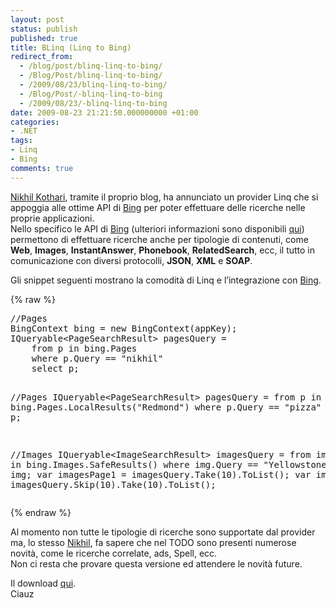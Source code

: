 ```yaml
---
layout: post
status: publish
published: true
title: BLinq (Linq to Bing)
redirect_from: 
  - /blog/post/blinq-linq-to-bing/
  - /Blog/Post/blinq-linq-to-bing/
  - /2009/08/23/blinq-linq-to-bing/
  - /Blog/Post/-blinq-linq-to-bing
  - /2009/08/23/-blinq-linq-to-bing
date: 2009-08-23 21:21:50.000000000 +01:00
categories:
- .NET
tags:
- Linq
- Bing
comments: true
---
```

<p><a href="http://www.nikhilk.net">Nikhil Kothari</a>, tramite il proprio blog, ha annunciato un provider Linq che si appoggia alle ottime API di <a href="http://www.bing.com">Bing</a> per poter effettuare delle ricerche nelle proprie applicazioni.    <br />
Nello specifico le API di <a href="http://www.bing.com">Bing</a> (ulteriori informazioni sono disponibili <a href="http://www.bing.com/developers">qui</a>) permettono di effettuare ricerche anche per tipologie di contenuti, come <strong>Web</strong>, <strong>Images</strong>, <strong>InstantAnswer</strong>, <strong>Phonebook</strong>, <strong>RelatedSearch</strong>, ecc, il tutto in comunicazione con diversi protocolli, <strong>JSON</strong>, <strong>XML</strong> e <strong>SOAP</strong>.</p>
<p>Gli snippet seguenti mostrano la comodit&agrave; di Linq e l&rsquo;integrazione con <a href="http://www.bing.com">Bing</a>.</p>
{% raw %}<pre class="brush: csharp; ruler: true;">
//Pages
BingContext bing = new BingContext(appKey);
IQueryable&lt;PageSearchResult&gt; pagesQuery =
    from p in bing.Pages
    where p.Query == &quot;nikhil&quot;
    select p;

//Pages
IQueryable&lt;PageSearchResult&gt; pagesQuery =
    from p in bing.Pages.LocalResults(&quot;Redmond&quot;)
    where p.Query == &quot;pizza&quot;
    select p;

//Images
IQueryable&lt;ImageSearchResult&gt; imagesQuery =
    from img in bing.Images.SafeResults()
    where img.Query == &quot;Yellowstone&quot;
    select img;
var imagesPage1 = imagesQuery.Take(10).ToList();
var imagesPage2 = imagesQuery.Skip(10).Take(10).ToList();</pre>{% endraw %}
<p>Al momento non tutte le tipologie di ricerche sono supportate dal provider ma, lo stesso <a title="Nikhil Kothari" href="http://www.nikhilk.net" rel="nofollow" target="_blank">Nikhil</a>, fa sapere che nel TODO sono presenti numerose novit&agrave;, come le ricerche correlate, ads, Spell, ecc.  <br />
Non ci resta che provare questa versione ed attendere le novit&agrave; future.</p>
<p>Il download <a href="http://www.nikhilk.net/Content/Posts/BLinq/BLinq.zip">qui</a>.    <br />
Ciauz</p>
